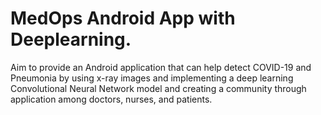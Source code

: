 # MedOps Android App with Deeplearning.

Aim to provide an Android application that can help detect COVID-19 and Pneumonia by using x-ray images and implementing a deep learning Convolutional Neural Network model and creating a community through application among doctors, nurses, and patients.














